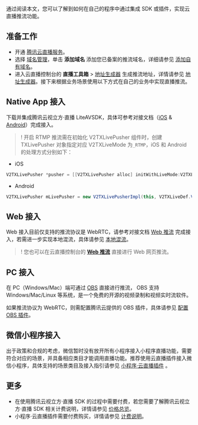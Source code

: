 通过阅读本文，您可以了解到如何在自己的程序中通过集成 SDK 或插件，实现云直播推流功能。

## 准备工作

- 开通 [腾讯云直播服务](https://console.cloud.tencent.com/live?from=product-banner-use-lvb)。
- 选择 [域名管理](https://console.cloud.tencent.com/live/domainmanage)，单击 **添加域名** 添加您已备案的推流域名，详细请参见 [添加自有域名](https://cloud.tencent.com/document/product/267/20381)。
- 进入云直播控制台的 **直播工具箱** > [地址生成器](https://console.cloud.tencent.com/live/addrgenerator/addrgenerator) 生成推流地址，详情请参见 [地址生成器](https://cloud.tencent.com/document/product/267/35257)。接下来根据业务场景使用以下方式在自己的业务中实现直播推流。

## Native App 接入
下载并集成腾讯云视立方·直播 LiteAVSDK，具体可参考对接文档（[iOS](https://cloud.tencent.com/document/product/454/56591) & [Android](https://cloud.tencent.com/document/product/454/56592)）完成接入。

>! 开启 RTMP 推流需在初始化 V2TXLivePusher 组件时，创建 TXLivePusher 对象指定对应 V2TXLiveMode 为`_RTMP`，iOS 和 Android 的处理方式分别如下：
- iOS
```swift
V2TXLivePusher *pusher = [[V2TXLivePusher alloc] initWithLiveMode:V2TXLiveMode_RTMP];
```
- Android
```java
V2TXLivePusher mLivePusher = new V2TXLivePusherImpl(this, V2TXLiveDef.V2TXLiveMode.TXLiveMode_RTMP);
```

## Web 接入
Web 接入目前仅支持的推流协议是 WebRTC，请参考对接文档 [Web 推流](https://cloud.tencent.com/document/product/267/56505) 完成接入，若需进一步实现本地混流，具体请参见 [本地混流](https://cloud.tencent.com/document/product/267/72800)。

>! 您也可以在云直播控制台的 [**Web 推流**](https://console.cloud.tencent.com/live/tools/webpush) 直接进行 Web 网页推流。

## PC 接入
在 PC（Windows/Mac）端可通过 [OBS](https://obsproject.com/download) 直接进行推流， OBS 支持 Windows/Mac/Linux 等系统，是一个免费的开源的视频录制和视频实时流软件。

如果推流协议为 WebRTC，则需配置腾讯云提供的 OBS 插件，具体请参见 [配置 OBS 插件](https://cloud.tencent.com/document/product/267/59017#obs-webrtc-.E5.8D.8F.E8.AE.AE.E6.8E.A8.E6.B5.81.E6.8E.A5.E5.85.A5)。

## 微信小程序接入
出于政策和合规的考虑，微信暂时没有放开所有小程序接入小程序直播功能，需要符合对应的场景，并具备相应类目才能调用直播功能。推荐使用云直播插件接入微信小程序，具体支持的场景类目及接入指引请参见 [小程序·云直播插件](https://cloud.tencent.com/document/product/1078/42916)  。

## 更多
- 在使用腾讯云视立方·直播 SDK 的过程中需要付费，若您需要了解腾讯云视立方·直播 SDK 相关计费说明，详情请参见 [价格总览](https://cloud.tencent.com/document/product/454/8008)。
- 小程序·云直播插件需要付费购买，详情请参见 [计费说明](https://cloud.tencent.com/document/product/1078/34643)。
